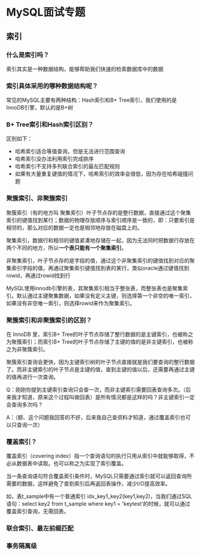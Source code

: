 # MySQL面试专题

## 索引
### 什么是索引吗？
索引其实是一种数据结构，能够帮助我们快速的检索数据库中的数据

### 索引具体采用的哪种数据结构呢？ 
常见的MySQL主要有两种结构：Hash索引和B+ Tree索引，我们使用的是InnoDB引擎，默认的是B+树

### B+ Tree索引和Hash索引区别？
区别如下：
* 哈希索引适合等值查询，但是无法进行范围查询 
* 哈希索引没办法利用索引完成排序 
* 哈希索引不支持多列联合索引的最左匹配规则 
* 如果有大量重复键值的情况下，哈希索引的效率会很低，因为存在哈希碰撞问题

### 聚簇索引、非聚簇索引
聚簇索引（有的地方叫 聚集索引）叶子节点存的是整行数据，直接通过这个聚集索引的键值找到某行；数据的物理存放顺序与索引顺序是一致的，即：只要索引是相邻的，那么对应的数据一定也是相邻地存放在磁盘上的。

聚集索引，数据行和相邻的键值紧凑地存储在一起，因为无法同时把数据行存放在两个不同的地方，所以**一个表只能有一个聚集索引**。

非聚集索引，叶子节点存的是字段的值，通过这个非聚集索引的键值找到对应的聚集索引字段的值，再通过聚集索引键值找到表的某行，类似oracle通过键值找到rowid，再通过rowid找到行

MySQL使用innodb引擎的表，其聚集索引相当于整张表，而整张表也是聚集索引。默认通过主键聚集数据，如果没有定义主键，则选择第一个非空的唯一索引，如果没有非空唯一索引，则选择rowid来作为聚集索引。

### 聚簇索引和非聚簇索引的区别？
在 InnoDB 里，索引B+ Tree的叶子节点存储了整行数据的是主键索引，也被称之为聚簇索引；而索引B+ Tree的叶子节点存储了主键的值的是非主键索引，也被称之为非聚簇索引。

聚簇索引查询会更快，因为主键索引树的叶子节点直接就是我们要查询的整行数据了。而非主键索引的叶子节点是主键的值，查到主键的值以后，还需要再通过主键的值再进行一次查询。

Q：刚刚你提到主键索引查询只会查一次，而非主键索引需要回表查询多次。（后来我才知道，原来这个过程叫做回表）是所有情况都是这样的吗？非主键索引一定会查询多次吗？

A：（额、这个问题我回答的不好，后来我自己查资料才知道，通过覆盖索引也可以只查询一次）

### 覆盖索引？
覆盖索引（covering index）指一个查询语句的执行只用从索引中就能够取得，不必从数据表中读取。也可以称之为实现了索引覆盖。

当一条查询语句符合覆盖索引条件时，MySQL只需要通过索引就可以返回查询所需要的数据，这样避免了查到索引后再返回表操作，减少I/O提高效率。

如，表t_sample中有一个普通索引 idx_key1_key2(key1,key2)，当我们通过SQL语句：select key2 from t_sample where key1 = 'keytest'的时候，就可以通过覆盖索引查询，无需回表。

### 联合索引、最左前缀匹配


### 事务隔离级


